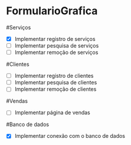 # FormularioGrafica
#Serviços
- [x] Implementar registro de serviços
- [ ] Implementar pesquisa de serviços
- [ ] Implementar remoção de serviços

#Clientes
- [ ] Implementar registro de clientes
- [ ] Implementar pesquisa de clientes
- [ ] Implementar remoção de clientes

#Vendas
- [ ] Implementar página de vendas

#Banco de dados
- [x] Implementar conexão com o banco de dados


